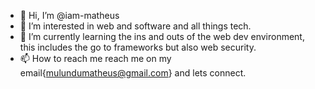 - 👋 Hi, I’m @iam-matheus
- 👀 I’m interested in web and software and all things tech.
- 🌱 I’m currently learning the ins and outs of the web dev environment, this includes the go to frameworks but also web security.
- 📫 How to reach me reach me on my email{mulundumatheus@gmail.com} and lets connect.


